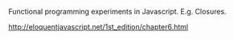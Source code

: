 Functional programming experiments in Javascript. E.g. Closures.


http://eloquentjavascript.net/1st_edition/chapter6.html
